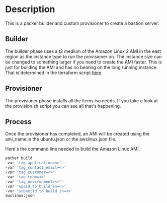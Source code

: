 # Description

This is a packer builder and custom provisioner to create a bastion server.

## Builder

The builder phase uses a t2 medium of the Amazon Linux 2 AMI in the east region as the instance type to run the provisioner on.  The instance size can be changed to something larger if you need to create the AMI faster.  This is just for building the AMI and has no bearing on the long running instance.  That is determined in the terraform script [here](https://github.com/turnerlabs/looker_stack_aws_ec2_tf).

## Provisioner

The provisioner phase installs all the items iso needs.  If you take a look at the provision.sh script you can see all that's happening.


## Process

Once the provisioner has completed, an AMI will be created using the ami_name in the ubuntu.json or the awslinux.json file.

Here's the command line needed to build the Amazon Linux AMI.

```bash
packer build
-var 'tag_application=<>'
-var 'tag_contact_email=<>'
-var 'tag_customer=<>'
-var 'tag_team=<>'
-var 'tag_environment=<>'
-var 'vpcid_to_build_in=<>'
-var 'subnetid_to_build_in=<>'
awslinux.json
```
